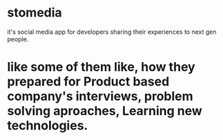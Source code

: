 # stomedia
it's social media app for developers sharing their experiences to next gen people. 
# like some of them like, how they prepared for Product based company's interviews, problem solving aproaches, Learning new technologies.
